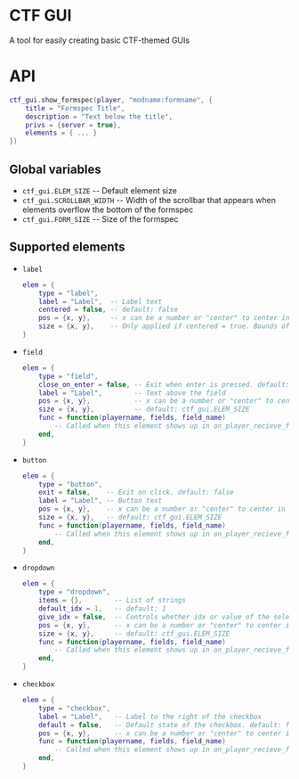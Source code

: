 # CTF GUI

A tool for easily creating basic CTF-themed GUIs

# API

```lua
ctf_gui.show_formspec(player, "modname:formname", {
	title = "Formspec Title",
	description = "Text below the title",
	privs = {server = true},
	elements = { ... }
})
```

## Global variables

* `ctf_gui.ELEM_SIZE`       -- Default element size
* `ctf_gui.SCROLLBAR_WIDTH` -- Width of the scrollbar that appears when elements overflow the bottom of the formspec
* `ctf_gui.FORM_SIZE`       -- Size of the formspec

## Supported elements

* `label`
	```lua
	elem = {
		type = "label",
		label = "Label",  -- Label text
		centered = false, -- default: false
		pos = {x, y},     -- x can be a number or "center" to center in the formspec
		size = {x, y},    -- Only applied if centered = true. Bounds of the area the label is centered in. default: ctf_gui.ELEM_SIZE
	}
	```
* `field`
	```lua
	elem = {
		type = "field",
		close_on_enter = false, -- Exit when enter is pressed. default: false
		label = "Label",        -- Text above the field
		pos = {x, y},           -- x can be a number or "center" to center in the formspec
		size = {x, y},          -- default: ctf_gui.ELEM_SIZE
		func = function(playername, fields, field_name)
			-- Called when this element shows up in on_player_recieve_fields
		end,
	}
	```
* `button`
	```lua
	elem = {
		type = "button",
		exit = false,    -- Exit on click. default: false
		label = "Label", -- Button text
		pos = {x, y},    -- x can be a number or "center" to center in the formspec
		size = {x, y},   -- default: ctf_gui.ELEM_SIZE
		func = function(playername, fields, field_name)
			-- Called when this element shows up in on_player_recieve_fields
		end,
	}
	```
* `dropdown`
	```lua
	elem = {
		type = "dropdown",
		items = {},        -- List of strings
		default_idx = 1,   -- default: 1
		give_idx = false,  -- Controls whether idx or value of the selected string is passed to fields. default: false
		pos = {x, y},      -- x can be a number or "center" to center in the formspec
		size = {x, y},     -- default: ctf_gui.ELEM_SIZE
		func = function(playername, fields, field_name)
			-- Called when this element shows up in on_player_recieve_fields
		end,
	}
	```
* `checkbox`
	```lua
	elem = {
		type = "checkbox",
		label = "Label",   -- Label to the right of the checkbox
		default = false,   -- Default state of the checkbox. default: false
		pos = {x, y},      -- x can be a number or "center" to center in the formspec
		func = function(playername, fields, field_name)
			-- Called when this element shows up in on_player_recieve_fields
		end,
	}

